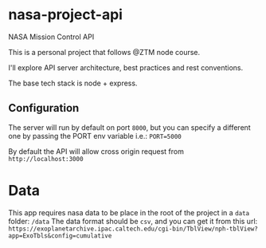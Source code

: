 # nasa-project-api

NASA Mission Control API

This is a personal project that follows @ZTM node course.

I'll explore API server architecture, best practices and rest conventions.

The base tech stack is node + express.

## Configuration

The server will run by default on port `8000`, but you can specify a different one by passing the PORT env variable i.e.: `PORT=5000`

By default the API will allow cross origin request from `http://localhost:3000`

# Data

This app requires nasa data to be place in the root of the project in a `data` folder: `/data`
The data format should be `csv`, and you can get it from this url: `https://exoplanetarchive.ipac.caltech.edu/cgi-bin/TblView/nph-tblView?app=ExoTbls&config=cumulative`
